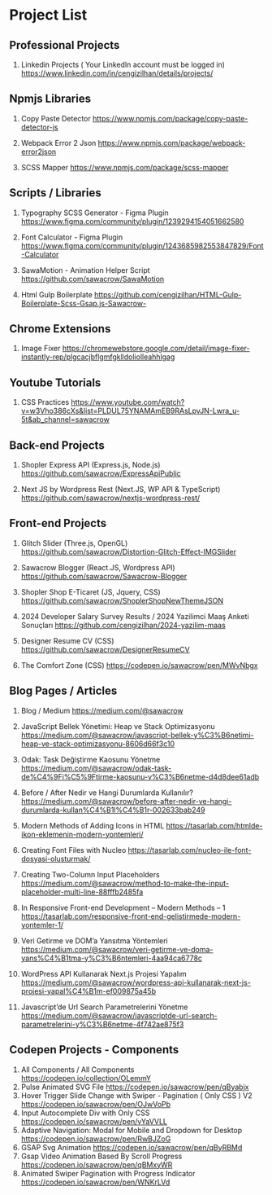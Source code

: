 # Project List

## Professional Projects

1) Linkedin Projects ( Your LinkedIn account must be logged in)
https://www.linkedin.com/in/cengizilhan/details/projects/

## Npmjs Libraries
1) Copy Paste Detector
https://www.npmjs.com/package/copy-paste-detector-js

2) Webpack Error 2 Json
https://www.npmjs.com/package/webpack-error2json

3) SCSS Mapper
https://www.npmjs.com/package/scss-mapper

## Scripts / Libraries

1) Typography SCSS Generator - Figma Plugin
https://www.figma.com/community/plugin/1239294154051662580

2) Font Calculator - Figma Plugin
https://www.figma.com/community/plugin/1243685982553847829/Font-Calculator

3) SawaMotion - Animation Helper Script
https://github.com/sawacrow/SawaMotion

4) Html Gulp Boilerplate
https://github.com/cengizilhan/HTML-Gulp-Boilerplate-Scss-Gsap.js-Sawacrow-



## Chrome Extensions
1) Image Fixer
https://chromewebstore.google.com/detail/image-fixer-instantly-rep/plgcacjbflgmfgklldoliolleahhlgag

## Youtube Tutorials
1) CSS Practices
https://www.youtube.com/watch?v=w3Vho386cXs&list=PLDUL75YNAMAmEB9RAsLpvJN-Lwra_u-5t&ab_channel=sawacrow


## Back-end Projects

1) Shopler Express API (Express.js, Node.js)
https://github.com/sawacrow/ExpressApiPublic

2) Next JS by Wordpress Rest (Next.JS, WP API & TypeScript)
https://github.com/sawacrow/nextjs-wordpress-rest/


## Front-end Projects

1) Glitch Slider (Three.js, OpenGL)
https://github.com/sawacrow/Distortion-Glitch-Effect-IMGSlider

2) Sawacrow Blogger (React.JS, Wordpress API)
https://github.com/sawacrow/Sawacrow-Blogger

3) Shopler Shop E-Ticaret (JS, Jquery, CSS)
https://github.com/sawacrow/ShoplerShopNewThemeJSON

4) 2024 Developer Salary Survey Results / 2024 Yazilimci Maaş Anketi Sonuçları
https://github.com/cengizilhan/2024-yazilim-maas

6) Designer Resume CV (CSS)
https://github.com/sawacrow/DesignerResumeCV

7) The Comfort Zone (CSS)
https://codepen.io/sawacrow/pen/MWvNbgx


## Blog Pages / Articles

1) Blog / Medium
https://medium.com/@sawacrow

2) JavaScript Bellek Yönetimi: Heap ve Stack Optimizasyonu
https://medium.com/@sawacrow/javascript-bellek-y%C3%B6netimi-heap-ve-stack-optimizasyonu-8606d66f3c10

3) Odak: Task Değiştirme Kaosunu Yönetme
https://medium.com/@sawacrow/odak-task-de%C4%9Fi%C5%9Ftirme-kaosunu-y%C3%B6netme-d4d8dee61adb

5) Before / After Nedir ve Hangi Durumlarda Kullanılır?
https://medium.com/@sawacrow/before-after-nedir-ve-hangi-durumlarda-kullan%C4%B1l%C4%B1r-002633bab249

6) Modern Methods of Adding Icons in HTML
https://tasarlab.com/htmlde-ikon-eklemenin-modern-yontemleri/

7) Creating Font Files with Nucleo
https://tasarlab.com/nucleo-ile-font-dosyasi-olusturmak/

8) Creating Two-Column Input Placeholders
https://medium.com/@sawacrow/method-to-make-the-input-placeholder-multi-line-88fffb2485fa

9) In Responsive Front-end Development – Modern Methods – 1
https://tasarlab.com/responsive-front-end-gelistirmede-modern-yontemler-1/

10) Veri Getirme ve DOM’a Yansıtma Yöntemleri
https://medium.com/@sawacrow/veri-getirme-ve-doma-yans%C4%B1tma-y%C3%B6ntemleri-4aa94ca6778c

11) WordPress API Kullanarak Next.js Projesi Yapalım
https://medium.com/@sawacrow/wordpress-api-kullanarak-next-js-projesi-yapal%C4%B1m-ef009875a45b

12) Javascript’de Url Search Parametrelerini Yönetme
https://medium.com/@sawacrow/javascriptde-url-search-parametrelerini-y%C3%B6netme-4f742ae875f3

## Codepen Projects - Components

1) All Components / All Components
https://codepen.io/collection/OLemmY
2) Pulse Animated SVG File
https://codepen.io/sawacrow/pen/qByabjx
3) Hover Trigger Slide Change with Swiper  - Pagination ( Only CSS ) V2
https://codepen.io/sawacrow/pen/OJwVoPb
4) Input Autocomplete Div with Only CSS
https://codepen.io/sawacrow/pen/vYaVVLL
5) Adaptive Navigation: Modal  for Mobile  and  Dropdown for Desktop
https://codepen.io/sawacrow/pen/RwBJZoG
6) GSAP Svg Animation
https://codepen.io/sawacrow/pen/qByRBMd
7) Gsap Video Animation Based By Scroll Progress
https://codepen.io/sawacrow/pen/qBMxyWR
8) Animated Swiper Pagination with Progress Indicator
https://codepen.io/sawacrow/pen/WNKrLVd



